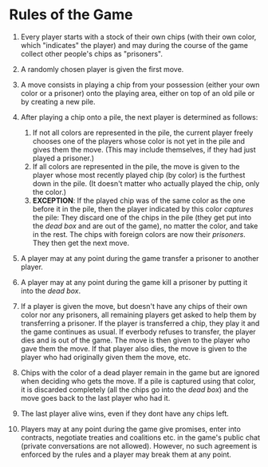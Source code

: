 # Rules of the Game

1) Every player starts with a stock of their own chips (with their own color, which "indicates" the player) and may during the course of the game collect other people's chips as "prisoners".
2) A randomly chosen player is given the first move.
3) A move consists in playing a chip from your possession (either your own color or a prisoner) onto the playing area, either on top of an old pile or by creating a new pile.
4) After playing a chip onto a pile, the next player is determined as follows:

    1) If not all colors are represented in the pile, the current player freely chooses one of the players whose color is not yet in the pile and gives them the move. (This may include themselves, if they had just played a prisoner.)
    2) If all colors are represented in the pile, the move is given to the player whose most recently played chip (by color) is the furthest down in the pile. (It doesn't matter who actually played the chip, only the color.)
    3) **EXCEPTION**: If the played chip was of the same color as the one before it in the pile, then the player indicated by this color *captures* the pile: They discard one of the chips in the pile (they get put into the *dead box* and are out of the game), no matter the color, and take in the rest. The chips with foreign colors are now their *prisoners*. They then get the next move.

5) A player may at any point during the game transfer a prisoner to another player.
6) A player may at any point during the game kill a prisoner by putting it into the *dead box*.
7) If a player is given the move, but doesn't have any chips of their own color nor any prisoners, all remaining players get asked to help them by transferring a prisoner. If the player is transferred a chip, they play it and the game continues as usual. If everbody refuses to transfer, the player dies and is out of the game. The move is then given to the player who gave them the move. If that player also dies, the move is given to the player who had originally given them the move, etc.
8) Chips with the color of a dead player remain in the game but are ignored when deciding who gets the move. If a pile is captured using that color, it is discarded completely (all the chips go into the *dead box*) and the move goes back to the last player who had it.
9) The last player alive wins, even if they dont have any chips left.
10) Players may at any point during the game give promises, enter into contracts, negotiate treaties and coalitions etc. in the game's public chat (private conversations are not allowed). However, no such agreement is enforced by the rules and a player may break them at any point.
